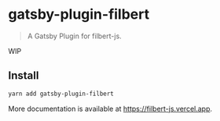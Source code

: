 # gatsby-plugin-filbert

> A Gatsby Plugin for filbert-js.

WIP

## Install

```bash
yarn add gatsby-plugin-filbert
```

More documentation is available at https://filbert-js.vercel.app.
